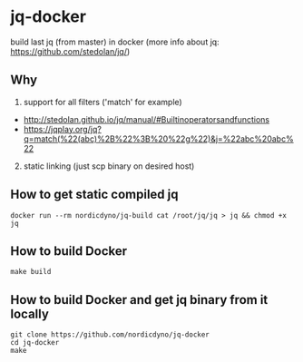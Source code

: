 jq-docker
=========

build last jq (from master) in docker (more info about jq: https://github.com/stedolan/jq/)

Why
----

1) support for all filters ('match' for example)
* http://stedolan.github.io/jq/manual/#Builtinoperatorsandfunctions
* https://jqplay.org/jq?q=match(%22(abc)%2B%22%3B%20%22g%22)&j=%22abc%20abc%22

2) static linking (just scp binary on desired host)

How to get static compiled jq
----
	docker run --rm nordicdyno/jq-build cat /root/jq/jq > jq && chmod +x jq

How to build Docker
----

    make build

How to build Docker and get jq binary from it locally
-------

    git clone https://github.com/nordicdyno/jq-docker
    cd jq-docker
    make
